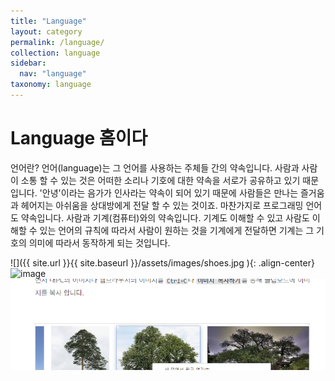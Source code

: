 ```yaml
---
title: "Language"
layout: category
permalink: /language/
collection: language
sidebar:
  nav: "language"
taxonomy: language
---
```


# Language 홈이다

언어란?
언어(language)는 그 언어를 사용하는 주체들 간의 약속입니다. 사람과 사람이 소통 할 수 있는 것은 어떠한 소리나 기호에 대한 약속을 서로가 공유하고 있기 때문입니다. '안녕'이라는 음가가 인사라는 약속이 되어 있기 때문에 사람들은 만나는 즐거움과 헤어지는 아쉬움을 상대방에게 전달 할 수 있는 것이죠. 마찬가지로 프로그래밍 언어도 약속입니다. 사람과 기계(컴퓨터)와의 약속입니다. 기계도 이해할 수 있고 사람도 이해할 수 있는 언어의 규칙에 따라서 사람이 원하는 것을 기계에게 전달하면 기계는 그 기호의 의미에 따라서 동작하게 되는 것입니다.

![]({{ site.url }}{{ site.baseurl }}/assets/images/shoes.jpg ){: .align-center}
![image](https://user-images.githubusercontent.com/44930378/81639123-ff9f9180-9455-11ea-9ecf-b5d31602cb07.png)
![](./images/2020-05-12-14-39-54.png)